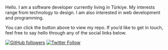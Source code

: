 Hello.
I am a software developer currently living in Türkiye. My interests range from technology to design. I am also interested in web development and programming.

You can click the button above to view my repo. If you’d like to get in touch, feel free to say hello through any of the social links below.

<a href="https://github.com/SametUCA?tab=repositories">![GitHub followers](https://img.shields.io/github/followers/sametuca?label=Github%20%40sametuca&style=for-the-badge)</a>
<a href="https://twitter.com/samettuca">![Twitter Follow](https://img.shields.io/twitter/follow/samettuca?label=twitter%20%40samettuca&style=for-the-badge)</a>


